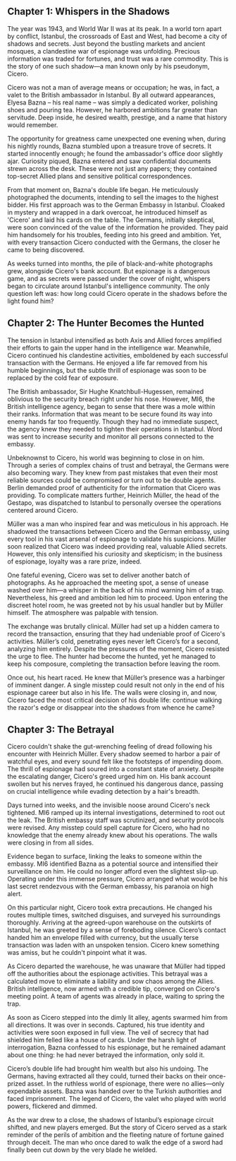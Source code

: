 ## Chapter 1: Whispers in the Shadows
The year was 1943, and World War II was at its peak. In a world torn apart by conflict, Istanbul, the crossroads of East and West, had become a city of shadows and secrets. Just beyond the bustling markets and ancient mosques, a clandestine war of espionage was unfolding. Precious information was traded for fortunes, and trust was a rare commodity. This is the story of one such shadow—a man known only by his pseudonym, Cicero.

Cicero was not a man of average means or occupation; he was, in fact, a valet to the British ambassador in Istanbul. By all outward appearances, Elyesa Bazna – his real name – was simply a dedicated worker, polishing shoes and pouring tea. However, he harbored ambitions far greater than servitude. Deep inside, he desired wealth, prestige, and a name that history would remember.

The opportunity for greatness came unexpected one evening when, during his nightly rounds, Bazna stumbled upon a treasure trove of secrets. It started innocently enough; he found the ambassador's office door slightly ajar. Curiosity piqued, Bazna entered and saw confidential documents strewn across the desk. These were not just any papers; they contained top-secret Allied plans and sensitive political correspondences.

From that moment on, Bazna's double life began. He meticulously photographed the documents, intending to sell the images to the highest bidder. His first approach was to the German Embassy in Istanbul. Cloaked in mystery and wrapped in a dark overcoat, he introduced himself as 'Cicero' and laid his cards on the table. The Germans, initially skeptical, were soon convinced of the value of the information he provided. They paid him handsomely for his troubles, feeding into his greed and ambition. Yet, with every transaction Cicero conducted with the Germans, the closer he came to being discovered.

As weeks turned into months, the pile of black-and-white photographs grew, alongside Cicero's bank account. But espionage is a dangerous game, and as secrets were passed under the cover of night, whispers began to circulate around Istanbul's intelligence community. The only question left was: how long could Cicero operate in the shadows before the light found him?
## Chapter 2: The Hunter Becomes the Hunted
The tension in Istanbul intensified as both Axis and Allied forces amplified their efforts to gain the upper hand in the intelligence war. Meanwhile, Cicero continued his clandestine activities, emboldened by each successful transaction with the Germans. He enjoyed a life far removed from his humble beginnings, but the subtle thrill of espionage was soon to be replaced by the cold fear of exposure.

The British ambassador, Sir Hughe Knatchbull-Hugessen, remained oblivious to the security breach right under his nose. However, MI6, the British intelligence agency, began to sense that there was a mole within their ranks. Information that was meant to be secure found its way into enemy hands far too frequently. Though they had no immediate suspect, the agency knew they needed to tighten their operations in Istanbul. Word was sent to increase security and monitor all persons connected to the embassy.

Unbeknownst to Cicero, his world was beginning to close in on him. Through a series of complex chains of trust and betrayal, the Germans were also becoming wary. They knew from past mistakes that even their most reliable sources could be compromised or turn out to be double agents. Berlin demanded proof of authenticity for the information that Cicero was providing. To complicate matters further, Heinrich Müller, the head of the Gestapo, was dispatched to Istanbul to personally oversee the operations centered around Cicero.

Müller was a man who inspired fear and was meticulous in his approach. He shadowed the transactions between Cicero and the German embassy, using every tool in his vast arsenal of espionage to validate his suspicions. Müller soon realized that Cicero was indeed providing real, valuable Allied secrets. However, this only intensified his curiosity and skepticism; in the business of espionage, loyalty was a rare prize, indeed.

One fateful evening, Cicero was set to deliver another batch of photographs. As he approached the meeting spot, a sense of unease washed over him—a whisper in the back of his mind warning him of a trap. Nevertheless, his greed and ambition led him to proceed. Upon entering the discreet hotel room, he was greeted not by his usual handler but by Müller himself. The atmosphere was palpable with tension.

The exchange was brutally clinical. Müller had set up a hidden camera to record the transaction, ensuring that they had undeniable proof of Cicero's activities. Müller’s cold, penetrating eyes never left Cicero’s for a second, analyzing him entirely. Despite the pressures of the moment, Cicero resisted the urge to flee. The hunter had become the hunted, yet he managed to keep his composure, completing the transaction before leaving the room.

Once out, his heart raced. He knew that Müller’s presence was a harbinger of imminent danger. A single misstep could result not only in the end of his espionage career but also in his life. The walls were closing in, and now, Cicero faced the most critical decision of his double life: continue walking the razor's edge or disappear into the shadows from whence he came?
## Chapter 3: The Betrayal
Cicero couldn't shake the gut-wrenching feeling of dread following his encounter with Heinrich Müller. Every shadow seemed to harbor a pair of watchful eyes, and every sound felt like the footsteps of impending doom. The thrill of espionage had soured into a constant state of anxiety. Despite the escalating danger, Cicero's greed urged him on. His bank account swollen but his nerves frayed, he continued his dangerous dance, passing on crucial intelligence while evading detection by a hair's breadth.

Days turned into weeks, and the invisible noose around Cicero's neck tightened. MI6 ramped up its internal investigations, determined to root out the leak. The British embassy staff was scrutinized, and security protocols were revised. Any misstep could spell capture for Cicero, who had no knowledge that the enemy already knew about his operations. The walls were closing in from all sides.

Evidence began to surface, linking the leaks to someone within the embassy. MI6 identified Bazna as a potential source and intensified their surveillance on him. He could no longer afford even the slightest slip-up. Operating under this immense pressure, Cicero arranged what would be his last secret rendezvous with the German embassy, his paranoia on high alert.

On this particular night, Cicero took extra precautions. He changed his routes multiple times, switched disguises, and surveyed his surroundings thoroughly. Arriving at the agreed-upon warehouse on the outskirts of Istanbul, he was greeted by a sense of foreboding silence. Cicero’s contact handed him an envelope filled with currency, but the usually terse transaction was laden with an unspoken tension. Cicero knew something was amiss, but he couldn't pinpoint what it was.

As Cicero departed the warehouse, he was unaware that Müller had tipped off the authorities about the espionage activities. This betrayal was a calculated move to eliminate a liability and sow chaos among the Allies. British intelligence, now armed with a credible tip, converged on Cicero's meeting point. A team of agents was already in place, waiting to spring the trap.

As soon as Cicero stepped into the dimly lit alley, agents swarmed him from all directions. It was over in seconds. Captured, his true identity and activities were soon exposed in full view. The veil of secrecy that had shielded him felled like a house of cards. Under the harsh light of interrogation, Bazna confessed to his espionage, but he remained adamant about one thing: he had never betrayed the information, only sold it.

Cicero’s double life had brought him wealth but also his undoing. The Germans, having extracted all they could, turned their backs on their once-prized asset. In the ruthless world of espionage, there were no allies—only expendable assets. Bazna was handed over to the Turkish authorities and faced imprisonment. The legend of Cicero, the valet who played with world powers, flickered and dimmed.

As the war drew to a close, the shadows of Istanbul’s espionage circuit shifted, and new players emerged. But the story of Cicero served as a stark reminder of the perils of ambition and the fleeting nature of fortune gained through deceit. The man who once dared to walk the edge of a sword had finally been cut down by the very blade he wielded.
